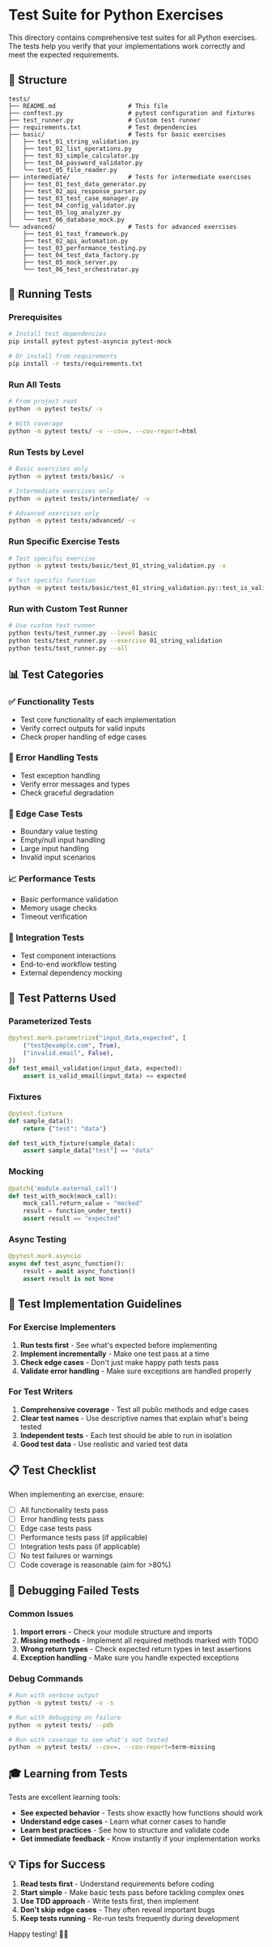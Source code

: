 
# Test Suite for Python Exercises

This directory contains comprehensive test suites for all Python exercises. The tests help you verify that your implementations work correctly and meet the expected requirements.

## 📁 Structure

```
tests/
├── README.md                    # This file
├── conftest.py                  # pytest configuration and fixtures
├── test_runner.py               # Custom test runner
├── requirements.txt             # Test dependencies
├── basic/                       # Tests for basic exercises
│   ├── test_01_string_validation.py
│   ├── test_02_list_operations.py
│   ├── test_03_simple_calculator.py
│   ├── test_04_password_validator.py
│   └── test_05_file_reader.py
├── intermediate/                # Tests for intermediate exercises
│   ├── test_01_test_data_generator.py
│   ├── test_02_api_response_parser.py
│   ├── test_03_test_case_manager.py
│   ├── test_04_config_validator.py
│   ├── test_05_log_analyzer.py
│   └── test_06_database_mock.py
└── advanced/                    # Tests for advanced exercises
    ├── test_01_test_framework.py
    ├── test_02_api_automation.py
    ├── test_03_performance_testing.py
    ├── test_04_test_data_factory.py
    ├── test_05_mock_server.py
    └── test_06_test_orchestrator.py
```

## 🚀 Running Tests

### Prerequisites
```bash
# Install test dependencies
pip install pytest pytest-asyncio pytest-mock

# Or install from requirements
pip install -r tests/requirements.txt
```

### Run All Tests
```bash
# From project root
python -m pytest tests/ -v

# With coverage
python -m pytest tests/ -v --cov=. --cov-report=html
```

### Run Tests by Level
```bash
# Basic exercises only
python -m pytest tests/basic/ -v

# Intermediate exercises only
python -m pytest tests/intermediate/ -v

# Advanced exercises only
python -m pytest tests/advanced/ -v
```

### Run Specific Exercise Tests
```bash
# Test specific exercise
python -m pytest tests/basic/test_01_string_validation.py -v

# Test specific function
python -m pytest tests/basic/test_01_string_validation.py::test_is_valid_email -v
```

### Run with Custom Test Runner
```bash
# Use custom test runner
python tests/test_runner.py --level basic
python tests/test_runner.py --exercise 01_string_validation
python tests/test_runner.py --all
```

## 📊 Test Categories

### ✅ Functionality Tests
- Test core functionality of each implementation
- Verify correct outputs for valid inputs
- Check proper handling of edge cases

### 🚨 Error Handling Tests
- Test exception handling
- Verify error messages and types
- Check graceful degradation

### 🎯 Edge Case Tests
- Boundary value testing
- Empty/null input handling
- Large input handling
- Invalid input scenarios

### 📈 Performance Tests
- Basic performance validation
- Memory usage checks
- Timeout verification

### 🔧 Integration Tests
- Test component interactions
- End-to-end workflow testing
- External dependency mocking

## 🎨 Test Patterns Used

### Parameterized Tests
```python
@pytest.mark.parametrize("input_data,expected", [
    ("test@example.com", True),
    ("invalid.email", False),
])
def test_email_validation(input_data, expected):
    assert is_valid_email(input_data) == expected
```

### Fixtures
```python
@pytest.fixture
def sample_data():
    return {"test": "data"}

def test_with_fixture(sample_data):
    assert sample_data["test"] == "data"
```

### Mocking
```python
@patch('module.external_call')
def test_with_mock(mock_call):
    mock_call.return_value = "mocked"
    result = function_under_test()
    assert result == "expected"
```

### Async Testing
```python
@pytest.mark.asyncio
async def test_async_function():
    result = await async_function()
    assert result is not None
```

## 🎯 Test Implementation Guidelines

### For Exercise Implementers
1. **Run tests first** - See what's expected before implementing
2. **Implement incrementally** - Make one test pass at a time
3. **Check edge cases** - Don't just make happy path tests pass
4. **Validate error handling** - Make sure exceptions are handled properly

### For Test Writers
1. **Comprehensive coverage** - Test all public methods and edge cases
2. **Clear test names** - Use descriptive names that explain what's being tested
3. **Independent tests** - Each test should be able to run in isolation
4. **Good test data** - Use realistic and varied test data

## 📋 Test Checklist

When implementing an exercise, ensure:
- [ ] All functionality tests pass
- [ ] Error handling tests pass
- [ ] Edge case tests pass
- [ ] Performance tests pass (if applicable)
- [ ] Integration tests pass (if applicable)
- [ ] No test failures or warnings
- [ ] Code coverage is reasonable (aim for >80%)

## 🐛 Debugging Failed Tests

### Common Issues
1. **Import errors** - Check your module structure and imports
2. **Missing methods** - Implement all required methods marked with TODO
3. **Wrong return types** - Check expected return types in test assertions
4. **Exception handling** - Make sure you handle expected exceptions

### Debug Commands
```bash
# Run with verbose output
python -m pytest tests/ -v -s

# Run with debugging on failure
python -m pytest tests/ --pdb

# Run with coverage to see what's not tested
python -m pytest tests/ --cov=. --cov-report=term-missing
```

## 🎓 Learning from Tests

Tests are excellent learning tools:
- **See expected behavior** - Tests show exactly how functions should work
- **Understand edge cases** - Learn what corner cases to handle
- **Learn best practices** - See how to structure and validate code
- **Get immediate feedback** - Know instantly if your implementation works

## 💡 Tips for Success

1. **Read tests first** - Understand requirements before coding
2. **Start simple** - Make basic tests pass before tackling complex ones
3. **Use TDD approach** - Write tests first, then implement
4. **Don't skip edge cases** - They often reveal important bugs
5. **Keep tests running** - Re-run tests frequently during development

Happy testing! 🧪✨